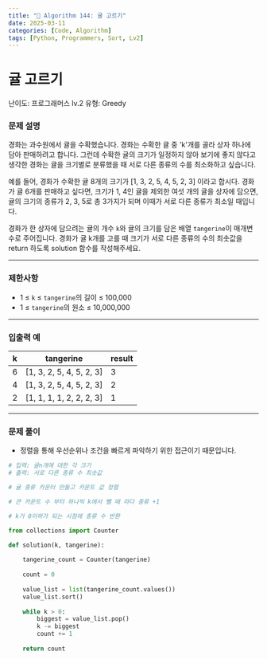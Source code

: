 ```yaml
---
title: "🧠 Algorithm 144: 귤 고르기"
date: 2025-03-11
categories: [Code, Algorithm]
tags: [Python, Programmers, Sort, Lv2]
---
```


# 귤 고르기

난이도: 프로그래머스 lv.2
유형: Greedy

### **문제 설명**

경화는 과수원에서 귤을 수확했습니다. 경화는 수확한 귤 중 'k'개를 골라 상자 하나에 담아 판매하려고 합니다. 그런데 수확한 귤의 크기가 일정하지 않아 보기에 좋지 않다고 생각한 경화는 귤을 크기별로 분류했을 때 서로 다른 종류의 수를 최소화하고 싶습니다.

예를 들어, 경화가 수확한 귤 8개의 크기가 [1, 3, 2, 5, 4, 5, 2, 3] 이라고 합시다. 경화가 귤 6개를 판매하고 싶다면, 크기가 1, 4인 귤을 제외한 여섯 개의 귤을 상자에 담으면, 귤의 크기의 종류가 2, 3, 5로 총 3가지가 되며 이때가 서로 다른 종류가 최소일 때입니다.

경화가 한 상자에 담으려는 귤의 개수 `k`와 귤의 크기를 담은 배열 `tangerine`이 매개변수로 주어집니다. 경화가 귤 k개를 고를 때 크기가 서로 다른 종류의 수의 최솟값을 return 하도록 solution 함수를 작성해주세요.

---

### 제한사항

- 1 ≤ `k` ≤ `tangerine`의 길이 ≤ 100,000
- 1 ≤ `tangerine`의 원소 ≤ 10,000,000

---

### 입출력 예

| k | tangerine | result |
| --- | --- | --- |
| 6 | [1, 3, 2, 5, 4, 5, 2, 3] | 3 |
| 4 | [1, 3, 2, 5, 4, 5, 2, 3] | 2 |
| 2 | [1, 1, 1, 1, 2, 2, 2, 3] | 1 |

---

### 문제 풀이

- 정렬을 통해 우선순위나 조건을 빠르게 파악하기 위한 접근이기 때문입니다.

```python
# 입력: 귤n개에 대한 각 크기
# 출력: 서로 다른 종류 수 최솟값

# 귤 종류 카운터 만들고 카운트 값 정렬

# 큰 카운트 수 부터 하나씩 k에서 뺄 때 마다 종류 +1

# k가 0이하가 되는 시점에 종류 수 반환

from collections import Counter

def solution(k, tangerine):
    
    tangerine_count = Counter(tangerine)
    
    count = 0
    
    value_list = list(tangerine_count.values())
    value_list.sort()
    
    while k > 0:
        biggest = value_list.pop()
        k -= biggest
        count += 1
    
    return count
```